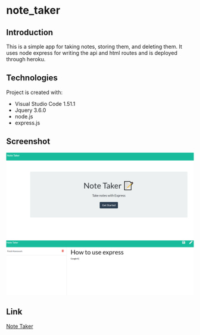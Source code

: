# note_taker



## Introduction

This is a simple app for taking notes, storing them, and deleting them. It uses node express for writing the api and html routes and is deployed through heroku.

## Technologies

Project is created with:

* Visual Studio Code 1.51.1
* Jquery 3.6.0
* node.js
* express.js



## Screenshot

![image](./public/assets/images/notetaker.PNG)
![image](./public/assets/images/notetaker2.PNG)


## Link

[Note Taker](https://quiet-scrubland-92784.herokuapp.com/)